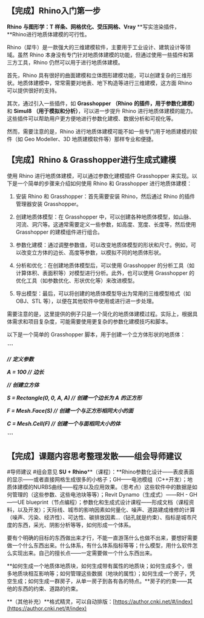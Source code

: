 ## 【完成】Rhino入门第一步

**Rhino** **与图形学：T** **样条、网格优化、受压网格、Vray** **写实渲染插件，**Rhino进行地质体建模的可行性。

Rhino（犀牛）是一款强大的三维建模软件，主要用于工业设计、建筑设计等领域。虽然 Rhino 本身没有专门针对地质体建模的功能，但通过使用一些插件和第三方工具，Rhino 仍然可以用于进行地质体建模。

首先，Rhino 具有很好的曲面建模和立体图形建模功能，可以创建复杂的三维形状。地质体建模中，常常需要对地表、地下构造等进行三维建模，这方面 Rhino 可以提供很好的支持。

其次，通过引入一些插件，如 **Grasshopper** **（Rhino** **的插件，用于参数化建模）** 和  **Simul8** **（用于模拟和分析）**，可以进一步提升 Rhino 进行地质体建模的能力。这些插件可以帮助用户更方便地进行参数化建模、数据分析和可视化等。

然而，需要注意的是，Rhino 进行地质体建模可能不如一些专门用于地质建模的软件（如 Geo Modeller、3D 地质建模软件等）那样专业和便捷。

## 【完成】Rhino & Grasshopper进行生成式建模

使用 Rhino 进行地质体建模，可以通过参数化建模插件 Grasshopper 来实现。以下是一个简单的步骤来介绍如何使用 Rhino 和 Grasshopper 进行地质体建模：

1. 安装 Rhino 和 Grasshopper：首先需要安装 Rhino，然后通过 Rhino 的插件管理器安装 Grasshopper。

2. 创建地质体模型：在 Grasshopper 中，可以创建各种地质体模型，如山脉、河流、洞穴等。这通常需要定义一些参数，如高度、宽度、长度等，然后使用 Grasshopper 的建模组件进行组合。

3. 参数化建模：通过调整参数值，可以改变地质体模型的形状和尺寸。例如，可以改变立方体的边长、高度等参数，以模拟不同的地质体形状。

4. 分析和优化：在创建地质体模型后，可以使用 Grasshopper 的分析工具（如计算体积、表面积等）对模型进行分析。此外，也可以使用 Grasshopper 的优化工具（如参数优化、形状优化等）来改进模型。

5. 导出模型：最后，可以将创建的地质体模型导出为常用的三维模型格式（如 OBJ、STL 等），以便在其他软件中使用或进行进一步处理。

需要注意的是，这里提供的例子只是一个简化的地质体建模过程。实际上，根据具体需求和项目复杂度，可能需要使用更复杂的参数化建模技巧和脚本。

以下是一个简单的 Grasshopper 脚本，用于创建一个立方体形状的地质体：

**_```_** 

**_//_** **_定义参数_** 

**_A = 100 //_** **_边长_**

**_//_** **_创建立方体_** 

**_S = Rectangle(0, 0, A, A) //_** **_创建一个边长为 A_** **_的正方形_** 

**_F = Mesh.Face(S) //_** **_创建一个与正方形相同大小的面_** 

**_C = Mesh.Cell(F) //_** **_创建一个与面相同大小的体_** 

**_```_**

## 【完成】课题内容思考整理发散——组会导师建议
#导师建议 #组会意见
**SU + Rhino****（课程）：**Rhino参数化设计——表皮表面的显示——或者直接网格生成很多的小格子；GH——电池模组（C++开发）；地质体建模的NURBS曲线——程序以及应用效果。（思考点）这些软件中的数据是如何管理的（这些参数、这些电池块等等）；Revit Dynamo（生成式）——RH - GH——UE blueprint（节点编程）；参数化和生成式设计课程——形成文档（课程资料，以及开发）；天际线、城市的影响因素如何量化、噪声、道路建成维修的计算（噪声、污染、经济性）、可达性、碳排放因素…（钻孔就是约束）、指标是城市尺度的东西，采光、阴影分析等等，如何形成一个体系。

要有个明确的目标的东西做出来才行，不能一直游荡什么也做不出来，要想好需要做一个什么东西出来。什么体系，有什么体系指标等等；什么模型，用什么软件怎么实现出来。自己的擅长点——一定需要做一个什么东西出来。

**如何生成一个地质体地质块，如何生成带有属性的地质块；如何生成多个，很多地质块相互影响等；如何管理这些数据（地块的属性）；如何生成一个房子，凭空生成；如何生成一群房子，从单一房子到各有各的特点。**房子的约束——其他的东西的约束、道路的约束。

**（其他补充）**格式精灵，可以自动排版：[https://author.cnki.net/#/index](https://author.cnki.net/#/index)